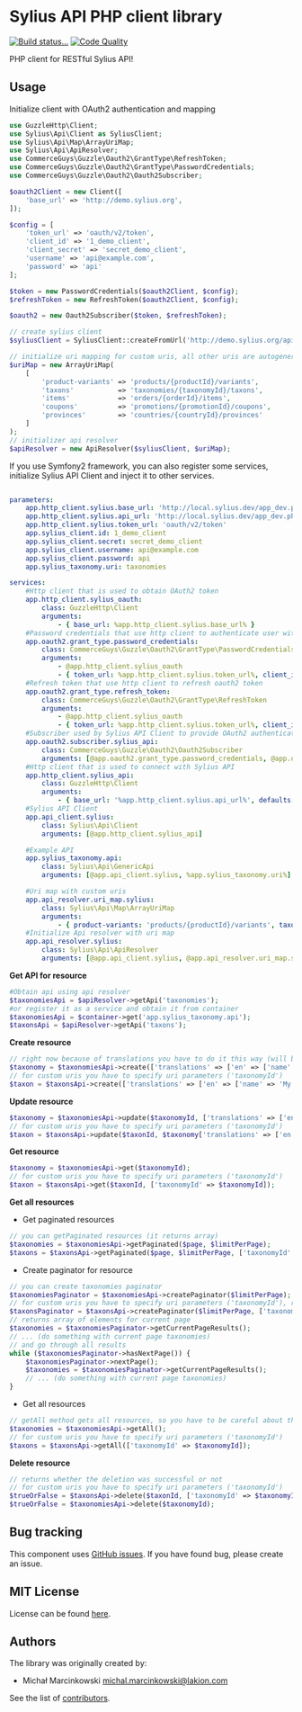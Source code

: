 Sylius API PHP client library
==============
[![Build status...](https://img.shields.io/circleci/project/Lakion/sylius-api-php.svg)](https://circleci.com/gh/Lakion/sylius-api-php) [![Code Quality](https://img.shields.io/scrutinizer/g/Lakion/sylius-api-php.svg)](https://scrutinizer-ci.com/g/Lakion/sylius-api-php/)

PHP client for RESTful Sylius API!

Usage
-----

Initialize client with OAuth2 authentication and mapping
```php
use GuzzleHttp\Client;
use Sylius\Api\Client as SyliusClient;
use Sylius\Api\Map\ArrayUriMap;
use Sylius\Api\ApiResolver;
use CommerceGuys\Guzzle\Oauth2\GrantType\RefreshToken;
use CommerceGuys\Guzzle\Oauth2\GrantType\PasswordCredentials;
use CommerceGuys\Guzzle\Oauth2\Oauth2Subscriber;

$oauth2Client = new Client([
    'base_url' => 'http://demo.sylius.org',
]);

$config = [
    'token_url' => 'oauth/v2/token',
    'client_id' => '1_demo_client',
    'client_secret' => 'secret_demo_client',
    'username' => 'api@example.com',
    'password' => 'api'
];

$token = new PasswordCredentials($oauth2Client, $config);
$refreshToken = new RefreshToken($oauth2Client, $config);

$oauth2 = new Oauth2Subscriber($token, $refreshToken);

// create sylius client
$syliusClient = SyliusClient::createFromUrl('http://demo.sylius.org/api/', $oauth2);

// initialize uri mapping for custom uris, all other uris are autogenerated (plural name of the resource, in accordance with RESTful API resource naming best practices)
$uriMap = new ArrayUriMap(
    [
        'product-variants' => 'products/{productId}/variants',
        'taxons'           => 'taxonomies/{taxonomyId}/taxons',
        'items'            => 'orders/{orderId}/items',
        'coupons'          => 'promotions/{promotionId}/coupons',
        'provinces'        => 'countries/{countryId}/provinces'
    ]
);
// initializer api resolver
$apiResolver = new ApiResolver($syliusClient, $uriMap);

```

If you use Symfony2 framework, you can also register some services, initialize Sylius API Client and inject it to other services.

```yml

parameters:
    app.http_client.sylius.base_url: 'http://local.sylius.dev/app_dev.php/'
    app.http_client.sylius.api_url: 'http://local.sylius.dev/app_dev.php/api/'
    app.http_client.sylius.token_url: 'oauth/v2/token'
    app.sylius_client.id: 1_demo_client
    app.sylius_client.secret: secret_demo_client
    app.sylius_client.username: api@example.com
    app.sylius_client.password: api
    app.sylius_taxonomy.uri: taxonomies

services:
    #Http client that is used to obtain OAuth2 token
    app.http_client.sylius_oauth:
        class: GuzzleHttp\Client
        arguments:
            - { base_url: %app.http_client.sylius.base_url% }
    #Password credentials that use http client to authenticate user with given data
    app.oauth2.grant_type.password_credentials:
        class: CommerceGuys\Guzzle\Oauth2\GrantType\PasswordCredentials
        arguments:
            - @app.http_client.sylius_oauth
            - { token_url: %app.http_client.sylius.token_url%, client_id: %app.sylius_client.id%, client_secret: %app.sylius_client.secret%, username: %app.sylius_client.username%, password: %app.sylius_client.password% }
    #Refresh token that use http client to refresh oauth2 token
    app.oauth2.grant_type.refresh_token:
        class: CommerceGuys\Guzzle\Oauth2\GrantType\RefreshToken
        arguments:
            - @app.http_client.sylius_oauth
            - { token_url: %app.http_client.sylius.token_url%, client_id: %app.sylius_client.id%, client_secret: %app.sylius_client.secret%, username: %app.sylius_client.username%, password: %app.sylius_client.password% }
    #Subscriber used by Sylius API Client to provide OAuth2 authentication
    app.oauth2.subscriber.sylius_api:
        class: CommerceGuys\Guzzle\Oauth2\Oauth2Subscriber
        arguments: [@app.oauth2.grant_type.password_credentials, @app.oauth2.grant_type.refresh_token]
    #Http client that is used to connect with Sylius API
    app.http_client.sylius_api:
        class: GuzzleHttp\Client
        arguments:
            - { base_url: '%app.http_client.sylius.api_url%', defaults: { auth: 'oauth2', subscribers: [@app.oauth2.subscriber.sylius_api] } }
    #Sylius API Client
    app.api_client.sylius:
        class: Sylius\Api\Client
        arguments: [@app.http_client.sylius_api]

    #Example API
    app.sylius_taxonomy.api:
        class: Sylius\Api\GenericApi
        arguments: [@app.api_client.sylius, %app.sylius_taxonomy.uri%]

    #Uri map with custom uris
    app.api_resolver.uri_map.sylius:
        class: Sylius\Api\Map\ArrayUriMap
        arguments:
            - { product-variants: 'products/{productId}/variants', taxons: 'taxonomies/{taxonomyId}/taxons', items: 'orders/{orderId}/items', coupons: 'promotions/{promotionId}/coupons', provinces: 'countries/{countryId}/provinces' }
    #Initialize Api resolver with uri map
    app.api_resolver.sylius:
        class: Sylius\Api\ApiResolver
        arguments: [@app.api_client.sylius, @app.api_resolver.uri_map.sylius]

```

**Get API for resource**
```php
#Obtain api using api resolver
$taxonomiesApi = $apiResolver->getApi('taxonomies');
#or register it as a service and obtain it from container
$taxonomiesApi = $container->get('app.sylius_taxonomy.api');
$taxonsApi = $apiResolver->getApi('taxons');
```

**Create resource**
```php
// right now because of translations you have to do it this way (will be changed in the nearest future to simply allow for ['name' => 'My taxonomy'])
$taxonomy = $taxonomiesApi->create(['translations' => ['en' => ['name' => 'My taxonomy']]]);
// for custom uris you have to specify uri parameters ('taxonomyId')
$taxon = $taxonsApi->create(['translations' => ['en' => ['name' => 'My taxon']]], ['taxonomyId' => $taxonomy['id']);
```

**Update resource**
```php
$taxonomy = $taxonomiesApi->update($taxonomyId, ['translations' => ['en' => ['name' => 'My taxonomy updated']]]);
// for custom uris you have to specify uri parameters ('taxonomyId')
$taxon = $taxonsApi->update($taxonId, $taxonomy['translations' => ['en' => ['name' => 'My taxon' updated]]], ['taxonomyId' => $taxonomyId]);
```

**Get resource**
```php
$taxonomy = $taxonomiesApi->get($taxonomyId);
// for custom uris you have to specify uri parameters ('taxonomyId')
$taxon = $taxonsApi->get($taxonId, ['taxonomyId' => $taxonomyId]);
```

**Get all resources**

* Get paginated resources
```php
// you can getPaginated resources (it returns array)
$taxonomies = $taxonomiesApi->getPaginated($page, $limitPerPage);
$taxons = $taxonsApi->getPaginated($page, $limitPerPage, ['taxonomyId' => $taxonomyId]);
```
* Create paginator for resource
```php
// you can create taxonomies paginator
$taxonomiesPaginator = $taxonomiesApi->createPaginator($limitPerPage);
// for custom uris you have to specify uri parameters ('taxonomyId'), rest is the same
$taxonsPaginator = $taxonsApi->createPaginator($limitPerPage, ['taxonomyId' => $taxonomyId]);
// returns array of elements for current page
$taxonomies = $taxonomiesPaginator->getCurrentPageResults();
// ... (do something with current page taxonomies)
// and go through all results
while ($taxonomiesPaginator->hasNextPage()) {
    $taxonomiesPaginator->nextPage();
    $taxonomies = $taxonomiesPaginator->getCurrentPageResults();
    // ... (do something with current page taxonomies)
}
```
* Get all resources
```php
// getAll method gets all resources, so you have to be careful about the memory usage
$taxonomies = $taxonomiesApi->getAll();
// for custom uris you have to specify uri parameters ('taxonomyId')
$taxons = $taxonsApi->getAll(['taxonomyId' => $taxonomyId]);
```

**Delete resource**
```php
// returns whether the deletion was successful or not
// for custom uris you have to specify uri parameters ('taxonomyId')
$trueOrFalse = $taxonsApi->delete($taxonId, ['taxonomyId' => $taxonomyId]);
$trueOrFalse = $taxonomiesApi->delete($taxonomyId);
```

Bug tracking
------------

This component uses [GitHub issues](https://github.com/Lakion/sylius-api-php/issues).
If you have found bug, please create an issue.

MIT License
-----------

License can be found [here](https://github.com/Lakion/sylius-api-php/tree/master/LICENSE.md).

Authors
-------

The library was originally created by:

* Michał Marcinkowski <michal.marcinkowski@lakion.com>

See the list of [contributors](https://github.com/Lakion/sylius-api-php/graphs/contributors).
